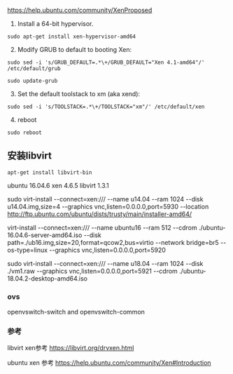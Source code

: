 https://help.ubuntu.com/community/XenProposed

1. Install a 64-bit hypervisor.

```
sudo apt-get install xen-hypervisor-amd64
```

2. Modify GRUB to default to booting Xen:
```
sudo sed -i 's/GRUB_DEFAULT=.*\+/GRUB_DEFAULT="Xen 4.1-amd64"/' /etc/default/grub

sudo update-grub
```

3. Set the default toolstack to xm (aka xend):
```
sudo sed -i 's/TOOLSTACK=.*\+/TOOLSTACK="xm"/' /etc/default/xen
```

4.  reboot

```
sudo reboot
```

## 安装libvirt

```
apt-get install libvirt-bin
```

ubuntu 16.04.6
xen 4.6.5
libvirt 1.3.1



sudo virt-install --connect=xen:/// --name u14.04 --ram 1024 --disk u14.04.img,size=4 --graphics vnc,listen=0.0.0.0,port=5930 --location http://ftp.ubuntu.com/ubuntu/dists/trusty/main/installer-amd64/

virt-install --connect=xen:///    --name ubuntu16     --ram 512 --cdrom ./ubuntu-16.04.6-server-amd64.iso --disk path=./ub16.img,size=20,format=qcow2,bus=virtio --network bridge=br5 --os-type=linux  --graphics vnc,listen=0.0.0.0,port=5920



sudo virt-install --connect=xen:/// --name u18.04 --ram 1024 --disk  ./vm1.raw --graphics vnc,listen=0.0.0.0,port=5921  --cdrom ./ubuntu-18.04.2-desktop-amd64.iso


### ovs

openvswitch-switch and openvswitch-common

### 参考
libvirt xen参考
https://libvirt.org/drvxen.html

ubuntu xen 参考
https://help.ubuntu.com/community/Xen#Introduction
